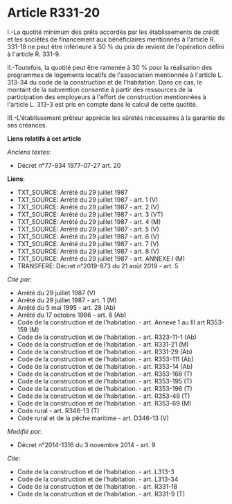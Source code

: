 # Article R331-20

I.-La quotité minimum des prêts accordés par les  établissements de crédit et les sociétés de financement aux bénéficiaires
mentionnés à l'article R. 331-18 ne peut être inférieure à 50 % du prix de revient de l'opération défini à l'article R.
331-9. 

II.-Toutefois, la quotité peut être ramenée à 30 % pour la réalisation des programmes de logements locatifs de l'association
mentionnée à l'article L. 313-34 du code de la construction et de l'habitation. Dans ce cas, le montant de la subvention
consentie à partir des ressources de la participation des employeurs à l'effort de construction mentionnées à l'article L.
313-3 est pris en compte dans le calcul de cette quotité. 

III.-L'établissement prêteur apprécie les sûretés nécessaires à la garantie de ses créances.

**Liens relatifs à cet article**

_Anciens textes_:

  - Décret n°77-934 1977-07-27 art. 20

**Liens**:

  - TXT_SOURCE: Arrêté du 29 juillet 1987
  - TXT_SOURCE: Arrêté du 29 juillet 1987 - art. 1 (V)
  - TXT_SOURCE: Arrêté du 29 juillet 1987 - art. 2 (V)
  - TXT_SOURCE: Arrêté du 29 juillet 1987 - art. 3 (VT)
  - TXT_SOURCE: Arrêté du 29 juillet 1987 - art. 4 (M)
  - TXT_SOURCE: Arrêté du 29 juillet 1987 - art. 5 (V)
  - TXT_SOURCE: Arrêté du 29 juillet 1987 - art. 6 (V)
  - TXT_SOURCE: Arrêté du 29 juillet 1987 - art. 7 (V)
  - TXT_SOURCE: Arrêté du 29 juillet 1987 - art. 8 (V)
  - TXT_SOURCE: Arrêté du 29 juillet 1987 - art. ANNEXE I (M)
  - TRANSFERE: Décret n°2019-873 du 21 août 2019 - art. 5

_Cité par_:

  - Arrêté du 29 juillet 1987 (V)
  - Arrêté du 29 juillet 1987 - art. 1 (M)
  - Arrêté du 5 mai 1995 - art. 28 (Ab)
  - Arrêté du 17 octobre 1986 - art. 8 (Ab)
  - Code de la construction et de l'habitation. - art. Annexe 1 au III art R353-159 (M)
  - Code de la construction et de l'habitation. - art. R323-11-1 (Ab)
  - Code de la construction et de l'habitation. - art. R331-21 (M)
  - Code de la construction et de l'habitation. - art. R331-29 (Ab)
  - Code de la construction et de l'habitation. - art. R353-111 (Ab)
  - Code de la construction et de l'habitation. - art. R353-14 (Ab)
  - Code de la construction et de l'habitation. - art. R353-168 (T)
  - Code de la construction et de l'habitation. - art. R353-195 (T)
  - Code de la construction et de l'habitation. - art. R353-196 (T)
  - Code de la construction et de l'habitation. - art. R353-49 (T)
  - Code de la construction et de l'habitation. - art. R353-69 (M)
  - Code rural - art. R346-13 (T)
  - Code rural et de la pêche maritime - art. D346-13 (V)

_Modifié par_:

  - Décret n°2014-1316 du 3 novembre 2014 - art. 9

_Cite_:

  - Code de la construction et de l'habitation. - art. L313-3
  - Code de la construction et de l'habitation. - art. L313-34
  - Code de la construction et de l'habitation. - art. R331-18
  - Code de la construction et de l'habitation. - art. R331-9 (T)
